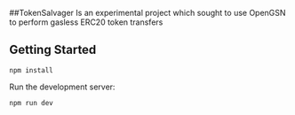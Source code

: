 ##TokenSalvager
Is an experimental project which sought to use OpenGSN to perform gasless ERC20 token transfers

## Getting Started
```npm install ```

Run the development server:

```bash
npm run dev

